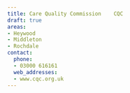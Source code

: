 ```yaml
---
title: Care Quality Commission    CQC
draft: true
areas:
- Heywood
- Middleton
- Rochdale
contact:
  phone:
  - 03000 616161
  web_addresses:
  - www.cqc.org.uk
---
```


